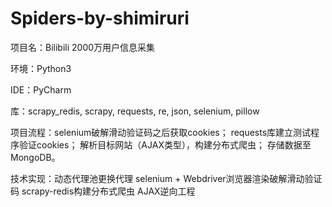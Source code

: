 # Spiders-by-shimiruri

项目名：Bilibili 2000万用户信息采集

环境：Python3

IDE：PyCharm

库：scrapy_redis, scrapy, requests, re, json, selenium, pillow

项目流程：selenium破解滑动验证码之后获取cookies；
         requests库建立测试程序验证cookies；
         解析目标网站（AJAX类型），构建分布式爬虫；
         存储数据至MongoDB。
         
技术实现：动态代理池更换代理
         selenium + Webdriver浏览器渲染破解滑动验证码
         scrapy-redis构建分布式爬虫
         AJAX逆向工程

